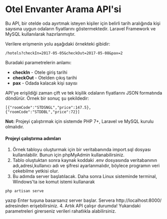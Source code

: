 # Otel Envanter Arama API'si
Bu API, bir otelde oda ayırtmak isteyen kişiler için belirli tarih aralığında kişi sayısına uygun odaların fiyatlarını göstermektedir. Laravel Framework ve MySQL kullanılarak hazırlanmıştır.

Verilere erişmenin yolu aşağıdaki örnekteki gibidir:

```
/hotels?checkIn=2017-05-05&checkOut=2017-05-08&pax=2
```

Buradaki parametrelerin anlamı:

* **checkIn** - Otele giriş tarihi
* **checkOut** - Otelden çıkış tarihi
* **pax** - Odada kalacak kişi sayısı

API'ye erişildiği zaman çift ve tek kişilik odaların fiyatlarını JSON formatında döndürür. Örnek bir sonuç şu şekildedir:

```
[{"roomCode":"STDSNGL","price":147.5},{"roomCode":"STDDBL","price":72}]
```

**Not:** Projeyi çalıştırmak için sistemde PHP 7+, Laravel ve MySQL kurulu olmalıdır. 

#### Projeyi çalıştırma adımları
1. Örnek tabloyu oluşturmak için bir veritabanında import.sql dosyası kullanılabilir. Bunun için phpMyAdmin kullanabilirsiniz.
2. Tablo oluştuktan sonra kaynak koddaki .env dosyasında veritabanının adı,adresi,kullanıcı adı ve şifresi ayarlanmalıdır, böylece programın veri çekebilme yetkisi olur.
3. Bu adımda server başlatılacak. Daha sonra Linux sisteminde terminal, Windows'ta ise komut istemi kullanarak 
```
php artisan serve
```
yazıp Enter tuşuna basarsanız server başlar. Servera http://localhost:8000/ adresinden erişebilirsiniz.
4. Artık API çalışır durumda! Yukarıdaki parametreleri girerseniz verileri rahatlıkla alabilirsiniz.
